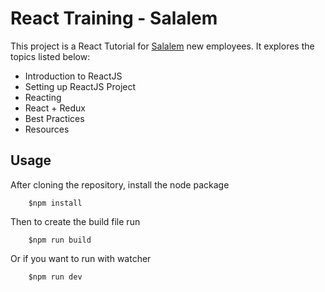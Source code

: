 # React Training - Salalem
This project is a React Tutorial for [Salalem](http://www.salalem.com) new employees. It explores the topics listed below:

- Introduction to ReactJS
- Setting up ReactJS Project
- Reacting
- React + Redux
- Best Practices
- Resources

## Usage
After cloning the repository, install the node package
```
    $npm install
```
 
Then to create the build file run
```
    $npm run build
```

Or if you want to run with watcher
```
    $npm run dev
```



